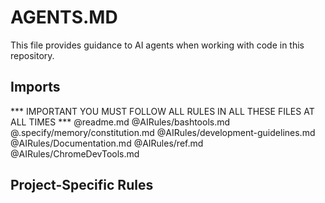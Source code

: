 # AGENTS.MD

This file provides guidance to AI agents when working with code in this repository.

## Imports
*** IMPORTANT YOU MUST FOLLOW ALL RULES IN ALL THESE FILES AT ALL TIMES ***
@readme.md
@AIRules/bashtools.md
@.specify/memory/constitution.md
@AIRules/development-guidelines.md
@AIRules/Documentation.md
@AIRules/ref.md
@AIRules/ChromeDevTools.md

## Project-Specific Rules
